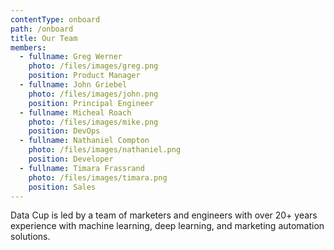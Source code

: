 ```yaml
---
contentType: onboard
path: /onboard
title: Our Team
members:
  - fullname: Greg Werner
    photo: /files/images/greg.png
    position: Product Manager
  - fullname: John Griebel
    photo: /files/images/john.png
    position: Principal Engineer
  - fullname: Micheal Roach
    photo: /files/images/mike.png
    position: DevOps
  - fullname: Nathaniel Compton
    photo: /files/images/nathaniel.png
    position: Developer
  - fullname: Timara Frassrand
    photo: /files/images/timara.png
    position: Sales
---
```

Data Cup is led by a team of marketers and engineers with over 20+ years experience with machine learning, deep learning, and marketing automation solutions.
